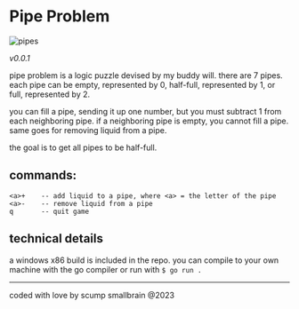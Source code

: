 # Pipe Problem

![pipes](https://github.com/scumpsmallbrain/pipes/assets/136015437/774716d5-2b81-405d-93d5-5d660fd989d5)


*v0.0.1*

pipe problem is a logic puzzle devised by my buddy will. there are 7 pipes. each pipe can be empty, represented by 0, half-full, represented by 1, or full, represented by 2.

you can fill a pipe, sending it up one number, but you must subtract 1 from each neighboring pipe. if a neighboring pipe is empty, you cannot fill a pipe. same goes for removing liquid from a pipe.

the goal is to get all pipes to be half-full.

## commands:

```
<a>+	-- add liquid to a pipe, where <a> = the letter of the pipe
<a>-	-- remove liquid from a pipe
q		-- quit game
```

## technical details

a windows x86 build is included in the repo. you can compile to your own machine with the go compiler or run with `$ go run .`



---
coded with love by scump smallbrain @2023
